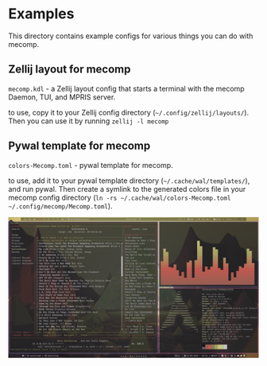 # Examples

This directory contains example configs for various things you can do with mecomp.

## Zellij layout for mecomp

`mecomp.kdl` - a Zellij layout config that starts a terminal with the mecomp Daemon, TUI, and MPRIS server.

to use, copy it to your Zellij config directory (`~/.config/zellij/layouts/`). Then you can use it by running `zellij -l mecomp`

## Pywal template for mecomp

`colors-Mecomp.toml` - pywal template for mecomp.
  
to use, add it to your pywal template directory (`~/.cache/wal/templates/`), and run pywal. Then create a symlink to the generated colors file in your mecomp config directory (`ln -rs ~/.cache/wal/colors-Mecomp.toml ~/.config/mecomp/Mecomp.toml`).

![pywal](../assets/tui-themed-with-pywal.png)
